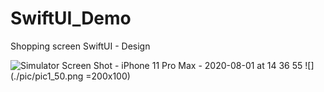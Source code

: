 # SwiftUI_Demo

Shopping screen SwiftUI - Design

![Simulator Screen Shot - iPhone 11 Pro Max - 2020-08-01 at 14 36 55](https://user-images.githubusercontent.com/14274827/89103168-6917b680-d42d-11ea-9be6-fbdd7677dbc5.png) ![](./pic/pic1_50.png =200x100)

